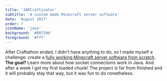 ```yaml
---
title: 'JARCraftinator'
subtitle: 'A custom made Minecraft server software'
date: 'August 2017'
order: 7
iconName: 'java'
background: '#007396'
foreground: '#fff'
---
```


After Craftathon ended, I didn't have anything to do, so I made myself a challenge: create a [fully working Minecraft server software from scratch](https://github.com/Clout-Team/JarCraftinator).  
**The goal?** Learn more about how socket connections work in Java. And after a week I got my first loaded chunk! The project is far from finished and it will probably stay that way, but it was fun to do nonetheless.

